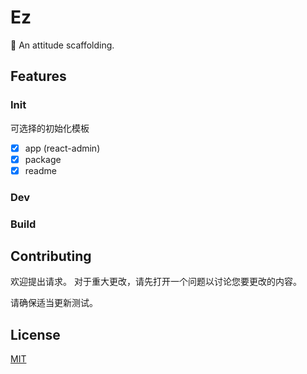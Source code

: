 # Ez

🌱 An attitude scaffolding.

## Features

### Init

可选择的初始化模板

- [x] app (react-admin)
- [x] package
- [x] readme

### Dev

### Build

## Contributing

欢迎提出请求。 对于重大更改，请先打开一个问题以讨论您要更改的内容。

请确保适当更新测试。

## License

[MIT](https://choosealicense.com/licenses/mit/)
